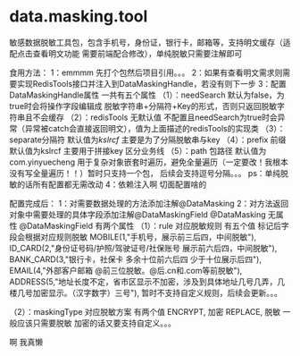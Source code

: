 # data.masking.tool
敏感数据脱敏工具包，包含手机号，身份证，银行卡，邮箱等，支持明文缓存（适配点击查看明文功能 需要前端配合修改），单纯脱敏只需要注解即可

食用方法：
1：emmmm 先打个包然后项目引用。。。
2：如果有查看明文需求则需要实现RedisTools接口并注入到DataMaskingHandle，若没有则下一步
3：配置DataMaskingHandle属性  一共有五个属性
（1）：needSearch 默认为false，为true时会将操作字段编辑成 脱敏字符串+分隔符+Key的形式，否则只返回脱敏字符串且不会缓存
（2）：redisTools 无默认值  不配置且needSearch为true时会异常（异常被catch会直接返回明文），值为上面描述的redisTools的实现类
（3）：separate分隔符  默认值为$kslrcf$ 主要是为了分隔脱敏串与key
（4）：prefix 前缀 默认值为kslrcf 主要用于拼接key  区分业务线
（5）：path 包路径 默认值为com.yinyuecheng 用于复杂对象嵌套时遍历，避免全量遍历（一定要改！我根本没有写全量遍历！！）暂时只支持一个包，
    后续会支持逗号分隔。。。
    ps：单纯脱敏的话所有配置都无需改动 
4：依赖注入啊 切面配置啥的

配置完成后：
1：对需要数据处理的方法添加注解@DataMasking
2：对方法返回对象中需要处理的具体字段添加注解@DataMaskingField
@DataMasking 无属性
@DataMaskingField 有两个属性
（1）：rule  对应脱敏规则 有五个值  标记后字段会根据对应规则脱敏
MOBILE(1,"手机号，展示前三后四，中间脱敏"),
ID_CARD(2,"身份证号码/护照/驾驶证号/社保账号  展示前六后四，中间脱敏"),
BANK_CARD(3,"银行卡，社保卡 多余十位前六后四  少于十位展示后四"),
EMAIL(4,"外部客户邮箱  @前三位脱敏。@后.cn和.com等前脱敏"),
ADDRESS(5,"地址长度不定，省市区显示不加密，涉及到具体地址几号几弄，几楼几号加密显示。（汉字数字）三号"),
暂时不支持自定义规则，后续会更新。。。

（2）：maskingType 对应脱敏方案  有两个值
ENCRYPT, 加密
REPLACE, 脱敏
一般应该只需要脱敏  加密的话又要支持自定义。。。

啊  我真懒


